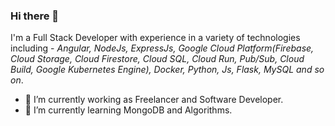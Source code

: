 ### Hi there 👋

I'm a Full Stack Developer with experience in a variety of technologies including - *Angular, NodeJs, ExpressJs, Google Cloud Platform(Firebase, Cloud Storage, Cloud Firestore, Cloud SQL, Cloud Run, Pub/Sub, Cloud Build, Google Kubernetes Engine), Docker, Python, Js, Flask, MySQL and so on*.

- 🔭 I’m currently working as Freelancer and Software Developer.
- 🌱 I’m currently learning MongoDB and Algorithms.


<!--
**rbusybee/rbusybee** is a ✨ _special_ ✨ repository because its `README.md` (this file) appears on your GitHub profile.

Here are some ideas to get you started:
- I'm a Full Stack Developer with experience in a variety of technologies including - Angular, NodeJs, ExpressJs, Google Cloud Platform(Cloud Storage, Cloud Firestore,Cloud SQL, Cloud Run, Pub/Sub, Cloud Build), Docker, Python, Js, Flask, MySQL and so on.
- 🔭 I’m currently working on 
- 🌱 I’m currently learning MongoDB and Alogorithm.
- 👯 I’m looking to collaborate on ...
- 🤔 I’m looking for help with ...
- 💬 Ask me about ...
- 📫 How to reach me: ...
- 😄 Pronouns: ...
- ⚡ Fun fact: ...
-->

